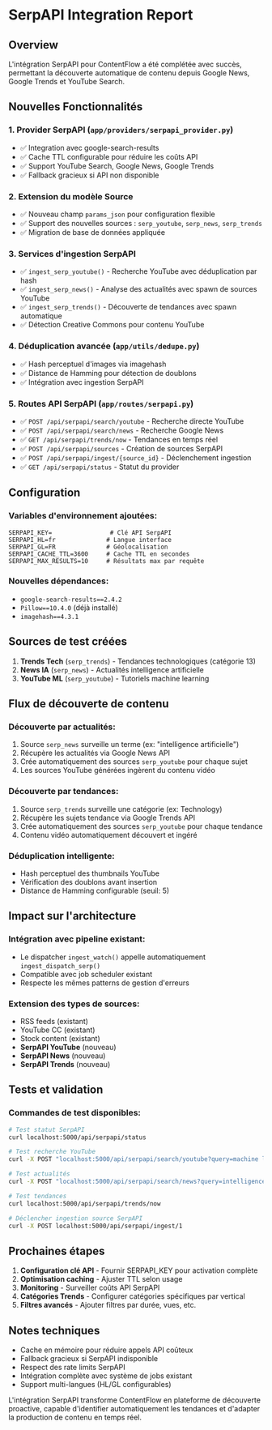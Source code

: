 # SerpAPI Integration Report

## Overview
L'intégration SerpAPI pour ContentFlow a été complétée avec succès, permettant la découverte automatique de contenu depuis Google News, Google Trends et YouTube Search.

## Nouvelles Fonctionnalités

### 1. Provider SerpAPI (`app/providers/serpapi_provider.py`)
- ✅ Integration avec google-search-results 
- ✅ Cache TTL configurable pour réduire les coûts API
- ✅ Support YouTube Search, Google News, Google Trends
- ✅ Fallback gracieux si API non disponible

### 2. Extension du modèle Source
- ✅ Nouveau champ `params_json` pour configuration flexible
- ✅ Support des nouvelles sources : `serp_youtube`, `serp_news`, `serp_trends`
- ✅ Migration de base de données appliquée

### 3. Services d'ingestion SerpAPI
- ✅ `ingest_serp_youtube()` - Recherche YouTube avec déduplication par hash
- ✅ `ingest_serp_news()` - Analyse des actualités avec spawn de sources YouTube
- ✅ `ingest_serp_trends()` - Découverte de tendances avec spawn automatique
- ✅ Détection Creative Commons pour contenu YouTube

### 4. Déduplication avancée (`app/utils/dedupe.py`)
- ✅ Hash perceptuel d'images via imagehash
- ✅ Distance de Hamming pour détection de doublons
- ✅ Intégration avec ingestion SerpAPI

### 5. Routes API SerpAPI (`app/routes/serpapi.py`)
- ✅ `POST /api/serpapi/search/youtube` - Recherche directe YouTube
- ✅ `POST /api/serpapi/search/news` - Recherche Google News
- ✅ `GET /api/serpapi/trends/now` - Tendances en temps réel
- ✅ `POST /api/serpapi/sources` - Création de sources SerpAPI
- ✅ `POST /api/serpapi/ingest/{source_id}` - Déclenchement ingestion
- ✅ `GET /api/serpapi/status` - Statut du provider

## Configuration

### Variables d'environnement ajoutées:
```env
SERPAPI_KEY=                # Clé API SerpAPI
SERPAPI_HL=fr              # Langue interface
SERPAPI_GL=FR              # Géolocalisation
SERPAPI_CACHE_TTL=3600     # Cache TTL en secondes
SERPAPI_MAX_RESULTS=10     # Résultats max par requête
```

### Nouvelles dépendances:
- `google-search-results==2.4.2`
- `Pillow==10.4.0` (déjà installé)
- `imagehash==4.3.1`

## Sources de test créées
1. **Trends Tech** (`serp_trends`) - Tendances technologiques (catégorie 13)
2. **News IA** (`serp_news`) - Actualités intelligence artificielle  
3. **YouTube ML** (`serp_youtube`) - Tutoriels machine learning

## Flux de découverte de contenu

### Découverte par actualités:
1. Source `serp_news` surveille un terme (ex: "intelligence artificielle")
2. Récupère les actualités via Google News API
3. Crée automatiquement des sources `serp_youtube` pour chaque sujet
4. Les sources YouTube générées ingèrent du contenu vidéo

### Découverte par tendances:
1. Source `serp_trends` surveille une catégorie (ex: Technology)
2. Récupère les sujets tendance via Google Trends API
3. Crée automatiquement des sources `serp_youtube` pour chaque tendance
4. Contenu vidéo automatiquement découvert et ingéré

### Déduplication intelligente:
- Hash perceptuel des thumbnails YouTube
- Vérification des doublons avant insertion
- Distance de Hamming configurable (seuil: 5)

## Impact sur l'architecture

### Intégration avec pipeline existant:
- Le dispatcher `ingest_watch()` appelle automatiquement `ingest_dispatch_serp()`
- Compatible avec job scheduler existant
- Respecte les mêmes patterns de gestion d'erreurs

### Extension des types de sources:
- RSS feeds (existant)
- YouTube CC (existant) 
- Stock content (existant)
- **SerpAPI YouTube** (nouveau)
- **SerpAPI News** (nouveau)
- **SerpAPI Trends** (nouveau)

## Tests et validation

### Commandes de test disponibles:
```bash
# Test statut SerpAPI
curl localhost:5000/api/serpapi/status

# Test recherche YouTube
curl -X POST "localhost:5000/api/serpapi/search/youtube?query=machine learning&max_results=5"

# Test actualités
curl -X POST "localhost:5000/api/serpapi/search/news?query=intelligence artificielle"

# Test tendances
curl localhost:5000/api/serpapi/trends/now

# Déclencher ingestion source SerpAPI
curl -X POST localhost:5000/api/serpapi/ingest/1
```

## Prochaines étapes

1. **Configuration clé API** - Fournir SERPAPI_KEY pour activation complète
2. **Optimisation caching** - Ajuster TTL selon usage
3. **Monitoring** - Surveiller coûts API SerpAPI
4. **Catégories Trends** - Configurer catégories spécifiques par vertical
5. **Filtres avancés** - Ajouter filtres par durée, vues, etc.

## Notes techniques

- Cache en mémoire pour réduire appels API coûteux
- Fallback gracieux si SerpAPI indisponible
- Respect des rate limits SerpAPI
- Intégration complète avec système de jobs existant
- Support multi-langues (HL/GL configurables)

L'intégration SerpAPI transforme ContentFlow en plateforme de découverte proactive, capable d'identifier automatiquement les tendances et d'adapter la production de contenu en temps réel.